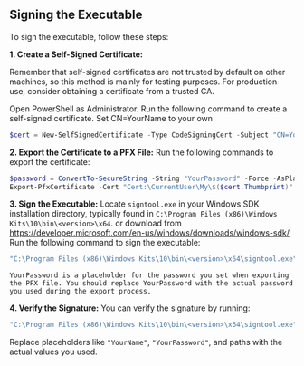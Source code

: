 ## Signing the Executable

To sign the executable, follow these steps:

**1. Create a Self-Signed Certificate:**

Remember that self-signed certificates are not trusted by default on other machines, so this method is mainly for testing purposes. For production use, consider obtaining a certificate from a trusted CA.

Open PowerShell as Administrator.
Run the following command to create a self-signed certificate. Set CN=YourName to your own
      
```powershell
$cert = New-SelfSignedCertificate -Type CodeSigningCert -Subject "CN=YourName" -CertStoreLocation "Cert:\CurrentUser\My"
```

**2. Export the Certificate to a PFX File:**
Run the following commands to export the certificate:
      
```powershell
$password = ConvertTo-SecureString -String "YourPassword" -Force -AsPlainText
Export-PfxCertificate -Cert "Cert:\CurrentUser\My\$($cert.Thumbprint)" -FilePath "C:\path\to\cert\MyCert.pfx" -Password $password
```

**3. Sign the Executable:**
Locate `signtool.exe` in your Windows SDK installation directory, typically found in `C:\Program Files (x86)\Windows Kits\10\bin\<version>\x64`. or download from https://developer.microsoft.com/en-us/windows/downloads/windows-sdk/
Run the following command to sign the executable:

```powershell
"C:\Program Files (x86)\Windows Kits\10\bin\<version>\x64\signtool.exe" sign /fd SHA256 /f "C:\path\to\cert\MyCert.pfx" /p YourPassword "C:\path\to\dist\HashGen.exe"
```

    YourPassword is a placeholder for the password you set when exporting the PFX file. You should replace YourPassword with the actual password you used during the export process.


**4. Verify the Signature:**
You can verify the signature by running:

```powershell
"C:\Program Files (x86)\Windows Kits\10\bin\<version>\x64\signtool.exe" verify /pa "C:\path\to\dist\HashGen.exe"
```

Replace placeholders like `"YourName"`, `"YourPassword"`, and paths with the actual values you used.